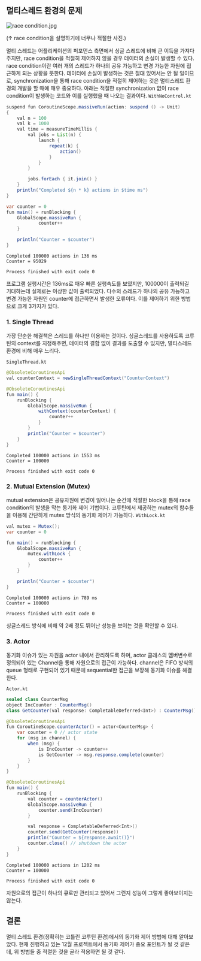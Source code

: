 ## 멀티스레드 환경의 문제

![race condition.jpg](https://images.velog.io/post-images/dvmflstm/1e550400-23f1-11ea-b434-6932261a0e25/race-condition.jpg)

(↑ race condition을 설명하기에 너무나 적절한 사진.)

멀티 스레드는 어플리케이션의 퍼포먼스 측면에서 싱글 스레드에 비해 큰 이득을 가져다주지만, race condition을 적절히 제어하지 않을 경우 데이터의 손실이 발생할 수 있다. race condition이란 여러 개의 스레드가 하나의 공유 가능하고 변경 가능한 자원에 접근하게 되는 상황을 뜻한다. 데이터에 손실이 발생하는 것은 절대 있어서는 안 될 일이므로, synchronization을 통해 race condition을 적절히 제어하는 것은 멀티스레드 환경의 개발을 할 때에 매우 중요하다. 아래는 적절한 synchronization 없이 race condition이 발생하는 코드와 이를 실행했을 때 나오는 결과이다.
`WithNoControl.kt`
```java
suspend fun CoroutineScope.massiveRun(action: suspend () -> Unit)
{
    val n = 100
    val k = 1000
    val time = measureTimeMillis {
        val jobs = List(n) {
            launch {
                repeat(k) {
                    action()
                }
            }
        }

        jobs.forEach { it.join() }
    }
    println("Completed ${n * k} actions in $time ms")
}

var counter = 0
fun main() = runBlocking {
    GlobalScope.massiveRun {
            counter++
    }

    println("Counter = $counter")
}
```
```
Completed 100000 actions in 136 ms
Counter = 95029

Process finished with exit code 0
```
프로그램 실행시간은 136ms로 매우 빠른 실행속도를 보였지만, 100000이 출력되길 기대하는데 실제로는 이상한 값이 출력되었다. 다수의 스레드가 하나의 공유 가능하고 변경 가능한 자원인 counter에 접근하면서 발생한 오류이다. 이를 제어하기 위한 방법으로 크게 3가지가 있다.

### 1. Single Thread
가장 단순한 해결책은 스레드를 하나만 이용하는 것이다. 싱글스레드를 사용하도록 코루틴의 context를 지정해주면, 데이터의 결함 없이 결과를 도출할 수 있지만, 멀티스레드 환경에 비해 매우 느리다.

`SingleThread.kt`
```java
@ObsoleteCoroutinesApi
val counterContext = newSingleThreadContext("CounterContext")

@ObsoleteCoroutinesApi
fun main() {
    runBlocking {
        GlobalScope.massiveRun {
            withContext(counterContext) {
                counter++
            }
        }
        println("Counter = $counter")
    }
}
```
```
Completed 100000 actions in 1553 ms
Counter = 100000

Process finished with exit code 0
```

### 2. Mutual Extension (Mutex)
mutual extension은 공유자원에 변경이 일어나는 순간에 적절한 block을 통해 race condition의 발생을 막는 동기화 제어 기법이다. 코루틴에서 제공하는 mutex의 함수들을 이용해 간단하게 mutex 방식의 동기화 제어가 가능하다.
`WithLock.kt`
```java
val mutex = Mutex();
var counter = 0

fun main() = runBlocking {
    GlobalScope.massiveRun {
        mutex.withLock {
            counter++
        }
    }

    println("Counter = $counter")
}

```
```
Completed 100000 actions in 789 ms
Counter = 100000

Process finished with exit code 0

```
싱글스레드 방식에 비해 약 2배 정도 뛰어난 성능을 보이는 것을 확인할 수 있다.

### 3. Actor
동기화 이슈가 있는 자원을 actor 내에서 관리하도록 하며, actor 클래스의 멤버변수로 정의되어 있는 Channel을 통해 자원으로의 접근이 가능하다. channel은 FIFO 방식의 queue 형태로 구현되어 있기 때문에 sequential한 접근을 보장해 동기화 이슈를 해결한다.

`Actor.kt`
```java
sealed class CounterMsg
object IncCounter : CounterMsg()
class GetCounter(val response: CompletableDeferred<Int>) : CounterMsg()

@ObsoleteCoroutinesApi
fun CoroutineScope.counterActor() = actor<CounterMsg> {
    var counter = 0 // actor state
    for (msg in channel) {
        when (msg) {
            is IncCounter -> counter++
            is GetCounter -> msg.response.complete(counter)
        }
    }
}

@ObsoleteCoroutinesApi
fun main() {
    runBlocking {
        val counter = counterActor()
        GlobalScope.massiveRun {
            counter.send(IncCounter)
        }

        val response = CompletableDeferred<Int>()
        counter.send(GetCounter(response))
        println("Counter = ${response.await()}")
        counter.close() // shutdown the actor
    }
}
```
```
Completed 100000 actions in 1202 ms
Counter = 100000

Process finished with exit code 0
```
자원으로의 접근이 하나의 큐로만 관리되고 있어서 그런지 성능이 그렇게 좋아보이지는 않는다.

## 결론
멀티 스레드 환경(정확히는 코틀린 코루틴 환경)에서의 동기화 제어 방법에 대해 알아보았다. 현재 진행하고 있는 12월 프로젝트에서 동기화 제어가 중요 포인트가 될 것 같은데, 위 방법들 중 적절한 것을 골라 적용하면 될 것 같다.